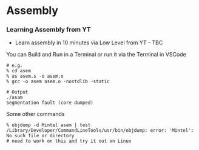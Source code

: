 # Assembly

### Learning Assembly from YT

- Learn assembly in 10 minutes via Low Level from YT - TBC

You can Build and Run in a Terminal or run it via the Terminal in VSCode
```
# e.g.
% cd asem
% as asem.s -o asem.o
% gcc -o asem asem.o -nostdlib -static

# Output
./asam
Segmentation fault (core dumped)
```

Some other commands
```
% objdump -d Mintel asem | test
/Library/Developer/CommandLineTools/usr/bin/objdump: error: 'Mintel': No such file or directory
# need to work on this and try it out on Linux
```